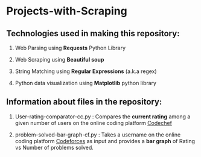 # Projects-with-Scraping

## Technologies used in making this repository:

1. Web Parsing using **Requests** Python Library

2. Web Scraping using **Beautiful soup**

3. String Matching using **Regular Expressions** (a.k.a regex)

4. Python data visualization using **Matplotlib** python library

## Information about files in the repository:

1. User-rating-comparator-cc.py  : Compares the **current rating** among a given number of users on the online coding platform [Codechef](https://www.codechef.com/node)

2. problem-solved-bar-graph-cf.py  : Takes a username on the online coding platform [Codeforces](https://www.codeforces.com) as input and provides a **bar graph** of Rating vs Number of problems solved.  

